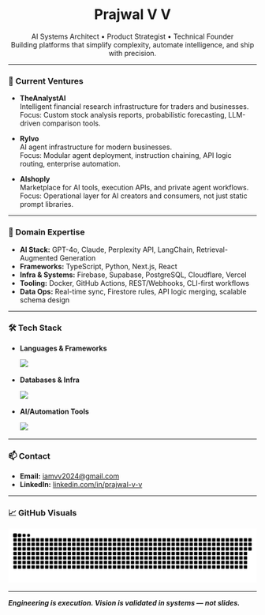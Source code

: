 <h1 align="center">Prajwal V V</h1>
<p align="center">
  AI Systems Architect • Product Strategist • Technical Founder  
  <br>
  Building platforms that simplify complexity, automate intelligence, and ship with precision.
</p>

---

### 🚧 Current Ventures

- **TheAnalystAI**  
  Intelligent financial research infrastructure for traders and businesses.  
  Focus: Custom stock analysis reports, probabilistic forecasting, LLM-driven comparison tools.

- **Rylvo**  
  AI agent infrastructure for modern businesses.  
  Focus: Modular agent deployment, instruction chaining, API logic routing, enterprise automation.

- **AIshoply**  
  Marketplace for AI tools, execution APIs, and private agent workflows.  
  Focus: Operational layer for AI creators and consumers, not just static prompt libraries.

---

### 🧠 Domain Expertise

- **AI Stack:** GPT-4o, Claude, Perplexity API, LangChain, Retrieval-Augmented Generation  
- **Frameworks:** TypeScript, Python, Next.js, React  
- **Infra & Systems:** Firebase, Supabase, PostgreSQL, Cloudflare, Vercel  
- **Tooling:** Docker, GitHub Actions, REST/Webhooks, CLI-first workflows  
- **Data Ops:** Real-time sync, Firestore rules, API logic merging, scalable schema design

---

### 🛠️ Tech Stack

- **Languages & Frameworks**
  <p>
    <img src="https://skillicons.dev/icons?i=py,ts,js,java,swift,nodejs,nextjs,react" />
  </p>

- **Databases & Infra**
  <p>
    <img src="https://skillicons.dev/icons?i=postgresql,mysql,mongodb,firebase,supabase,vercel,cloudflare,aws" />
  </p>

- **AI/Automation Tools**
  <p>
    <img src="https://skillicons.dev/icons?i=github,docker,postman,vscode" />
  </p>

---

### 📫 Contact

- **Email:** iamvv2024@gmail.com  
- **LinkedIn:** [linkedin.com/in/prajwal-v-v](https://linkedin.com/in/prajwal-v-v)  

---

### 📈 GitHub Visuals

![Commit Snake History SVG](https://raw.githubusercontent.com/Deri-Kurniawan/Deri-Kurniawan/output/github-snake.svg)

---

<em><b>Engineering is execution. Vision is validated in systems — not slides.</b></em>
